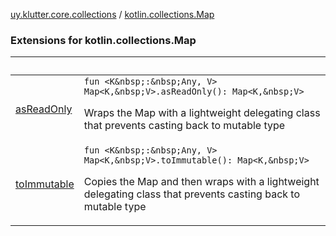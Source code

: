 [uy.klutter.core.collections](../index.md) / [kotlin.collections.Map](.)


### Extensions for kotlin.collections.Map

|&nbsp;|&nbsp;|
|---|---|
| [asReadOnly](as-read-only.md) | `fun <K&nbsp;:&nbsp;Any, V> Map<K,&nbsp;V>.asReadOnly(): Map<K,&nbsp;V>`<p>Wraps the Map with a lightweight delegating class that prevents casting back to mutable type</p> |
| [toImmutable](to-immutable.md) | `fun <K&nbsp;:&nbsp;Any, V> Map<K,&nbsp;V>.toImmutable(): Map<K,&nbsp;V>`<p>Copies the Map and then wraps with a lightweight delegating class that prevents casting back to mutable type</p> |
